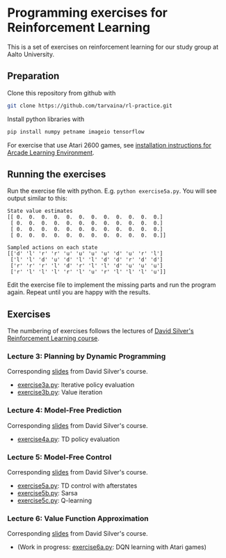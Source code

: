 # Programming exercises for Reinforcement Learning

This is a set of exercises on reinforcement learning for our study group at Aalto University.

## Preparation

Clone this repository from github with

```bash
git clone https://github.com/tarvaina/rl-practice.git
```

Install python libraries with

```bash
pip install numpy petname imageio tensorflow
```

For exercise that use Atari 2600 games, see [installation instructions for Arcade Learning Environment](install_ale.md).

## Running the exercises

Run the exercise file with python. E.g. `python exercise5a.py`. You will see output similar to this:

```
State value estimates
[[ 0.  0.  0.  0.  0.  0.  0.  0.  0.  0.  0.  0.]
 [ 0.  0.  0.  0.  0.  0.  0.  0.  0.  0.  0.  0.]
 [ 0.  0.  0.  0.  0.  0.  0.  0.  0.  0.  0.  0.]
 [ 0.  0.  0.  0.  0.  0.  0.  0.  0.  0.  0.  0.]]

Sampled actions on each state
[['d' 'l' 'r' 'r' 'u' 'u' 'u' 'u' 'd' 'u' 'r' 'l']
 ['l' 'l' 'd' 'u' 'd' 'l' 'l' 'd' 'd' 'r' 'd' 'd']
 ['r' 'r' 'r' 'l' 'd' 'r' 'l' 'l' 'd' 'u' 'u' 'u']
 ['r' 'l' 'l' 'l' 'r' 'l' 'u' 'r' 'l' 'l' 'l' 'u']]
```

Edit the exercise file to implement the missing parts and run the program
again. Repeat until you are happy with the results.

## Exercises

The numbering of exercises follows the lectures of [David Silver's Reinforcement Learning course](http://www0.cs.ucl.ac.uk/staff/d.silver/web/Teaching.html).

### Lecture 3: Planning by Dynamic Programming

Corresponding [slides](http://www0.cs.ucl.ac.uk/staff/d.silver/web/Teaching_files/DP.pdf) from David Silver's course.

- [exercise3a.py](exercise3a.py): Iterative policy evaluation
- [exercise3b.py](exercise3b.py): Value iteration

### Lecture 4: Model-Free Prediction

Corresponding [slides](http://www0.cs.ucl.ac.uk/staff/d.silver/web/Teaching_files/MC-TD.pdf) from David Silver's course.

- [exercise4a.py](exercise4a.py): TD policy evaluation

### Lecture 5: Model-Free Control

Corresponding [slides](http://www0.cs.ucl.ac.uk/staff/d.silver/web/Teaching_files/control.pdf) from David Silver's course.

- [exercise5a.py](exercise5a.py): TD control with afterstates
- [exercise5b.py](exercise5b.py): Sarsa
- [exercise5c.py](exercise5c.py): Q-learning

### Lecture 6: Value Function Approximation

Corresponding [slides](http://www0.cs.ucl.ac.uk/staff/D.Silver/web/Teaching_files/FA.pdf) from David Silver's course.

- (Work in progress: [exercise6a.py](exercise6a.py): DQN learning with Atari games)
